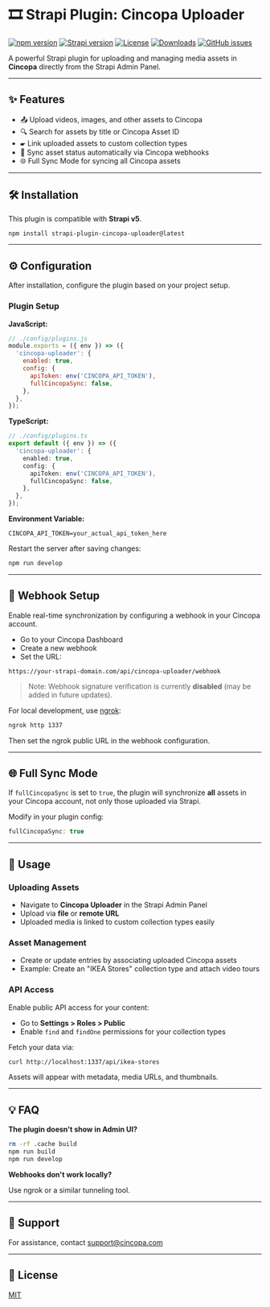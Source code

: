 # 🎞️ Strapi Plugin: Cincopa Uploader

[![npm version](https://img.shields.io/npm/v/strapi-plugin-cincopa-uploader?color=blue)](https://www.npmjs.com/package/strapi-plugin-cincopa-uploader)
[![Strapi version](https://img.shields.io/badge/strapi-v5-blueviolet)](https://strapi.io)
[![License](https://img.shields.io/npm/l/strapi-plugin-cincopa-uploader.svg)](./LICENSE)
[![Downloads](https://img.shields.io/npm/dm/strapi-plugin-cincopa-uploader)](https://www.npmjs.com/package/strapi-plugin-cincopa-uploader)
[![GitHub issues](https://img.shields.io/github/issues/cincopa-com/strapi-plugin-cincopa-uploader)](https://github.com/cincopa-com/cincopa-strapi/issues)

A powerful Strapi plugin for uploading and managing media assets in **Cincopa** directly from the Strapi Admin Panel.

---

## ✨ Features

- 📤 Upload videos, images, and other assets to Cincopa
- 🔍 Search for assets by title or Cincopa Asset ID
- 🖝️ Link uploaded assets to custom collection types
- 🔄 Sync asset status automatically via Cincopa webhooks
- 🌐 Full Sync Mode for syncing all Cincopa assets

---

## 🛠️ Installation

This plugin is compatible with **Strapi v5**.

```bash
npm install strapi-plugin-cincopa-uploader@latest
```

---

## ⚙️ Configuration

After installation, configure the plugin based on your project setup.

### Plugin Setup

**JavaScript:**
```js
// ./config/plugins.js
module.exports = ({ env }) => ({
  'cincopa-uploader': {
    enabled: true,
    config: {
      apiToken: env('CINCOPA_API_TOKEN'),
      fullCincopaSync: false,
    },
  },
});
```

**TypeScript:**
```ts
// ./config/plugins.ts
export default ({ env }) => ({
  'cincopa-uploader': {
    enabled: true,
    config: {
      apiToken: env('CINCOPA_API_TOKEN'),
      fullCincopaSync: false,
    },
  },
});
```

**Environment Variable:**
```env
CINCOPA_API_TOKEN=your_actual_api_token_here
```

Restart the server after saving changes:

```bash
npm run develop
```

---

## 📢 Webhook Setup

Enable real-time synchronization by configuring a webhook in your Cincopa account.

- Go to your Cincopa Dashboard
- Create a new webhook
- Set the URL:

```
https://your-strapi-domain.com/api/cincopa-uploader/webhook
```

> Note: Webhook signature verification is currently **disabled** (may be added in future updates).

For local development, use [ngrok](https://ngrok.com/):
```bash
ngrok http 1337
```

Then set the ngrok public URL in the webhook configuration.

---

## 🌐 Full Sync Mode

If `fullCincopaSync` is set to `true`, the plugin will synchronize **all** assets in your Cincopa account, not only those uploaded via Strapi.

Modify in your plugin config:
```js
fullCincopaSync: true
```

---

## 📅 Usage

### Uploading Assets

- Navigate to **Cincopa Uploader** in the Strapi Admin Panel
- Upload via **file** or **remote URL**
- Uploaded media is linked to custom collection types easily

### Asset Management

- Create or update entries by associating uploaded Cincopa assets
- Example: Create an "IKEA Stores" collection type and attach video tours

### API Access

Enable public API access for your content:

- Go to **Settings > Roles > Public**
- Enable `find` and `findOne` permissions for your collection types

Fetch your data via:
```bash
curl http://localhost:1337/api/ikea-stores
```

Assets will appear with metadata, media URLs, and thumbnails.

---

## 💡 FAQ

**The plugin doesn't show in Admin UI?**

```bash
rm -rf .cache build
npm run build
npm run develop
```

**Webhooks don't work locally?**

Use ngrok or a similar tunneling tool.

---

## 💬 Support

For assistance, contact [support@cincopa.com](mailto:support@cincopa.com)

---

## 📄 License

[MIT](./LICENSE)